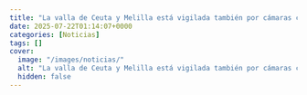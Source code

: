```yaml
---
title: "La valla de Ceuta y Melilla está vigilada también por cámaras chinas que 'amenazan' a la seguridad nacional según EEUU"
date: 2025-07-22T01:14:07+0000
categories: [Noticias]
tags: []
cover:
  image: "/images/noticias/"
  alt: "La valla de Ceuta y Melilla está vigilada también por cámaras chinas que 'amenazan' a la seguridad nacional según EEUU"
  hidden: false
---
```



